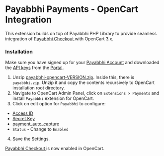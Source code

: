 # Payabbhi Payments - OpenCart Integration

This extension builds on top of Payabbhi PHP Library to provide seamless integration of [Payabbhi Checkout ](https://payabbhi.com/docs/checkout) with OpenCart 3.x.


### Installation

Make sure you have signed up for your [Payabbhi Account](https://payabbhi.com/docs/account) and downloaded the [API keys](https://payabbhi.com/docs/account/#api-keys) from the [Portal](https://payabbhi.com/portal).

1. Unzip [payabbhi-opencart-VERSION.zip](https://github.com/payabbhi/payabbhi-opencart/releases). Inside this, there is `payabbhi.zip`. Unzip it and copy the contents recursively to OpenCart installation root directory.
2. Navigate to OpenCart Admin Panel, click on `Extensions > Payments` and install `Payabbhi` extension for OpenCart.
3. Click on edit option for `Payabbhi` to configure:
  - [Access ID](https://payabbhi.com/docs/account/#api-keys)
  - [Secret Key](https://payabbhi.com/docs/account/#api-keys)
  - [payment_auto_capture](https://payabbhi.com/docs/api/#create-an-order)
  - `Status` - Change to `Enabled`
4.  Save the Settings.

[Payabbhi Checkout ](https://payabbhi.com/docs/checkout) is now enabled in OpenCart.
